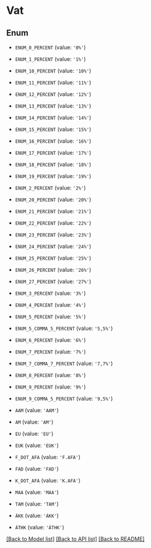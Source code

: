 # Vat


## Enum

* `ENUM_0_PERCENT` (value: `'0%'`)

* `ENUM_1_PERCENT` (value: `'1%'`)

* `ENUM_10_PERCENT` (value: `'10%'`)

* `ENUM_11_PERCENT` (value: `'11%'`)

* `ENUM_12_PERCENT` (value: `'12%'`)

* `ENUM_13_PERCENT` (value: `'13%'`)

* `ENUM_14_PERCENT` (value: `'14%'`)

* `ENUM_15_PERCENT` (value: `'15%'`)

* `ENUM_16_PERCENT` (value: `'16%'`)

* `ENUM_17_PERCENT` (value: `'17%'`)

* `ENUM_18_PERCENT` (value: `'18%'`)

* `ENUM_19_PERCENT` (value: `'19%'`)

* `ENUM_2_PERCENT` (value: `'2%'`)

* `ENUM_20_PERCENT` (value: `'20%'`)

* `ENUM_21_PERCENT` (value: `'21%'`)

* `ENUM_22_PERCENT` (value: `'22%'`)

* `ENUM_23_PERCENT` (value: `'23%'`)

* `ENUM_24_PERCENT` (value: `'24%'`)

* `ENUM_25_PERCENT` (value: `'25%'`)

* `ENUM_26_PERCENT` (value: `'26%'`)

* `ENUM_27_PERCENT` (value: `'27%'`)

* `ENUM_3_PERCENT` (value: `'3%'`)

* `ENUM_4_PERCENT` (value: `'4%'`)

* `ENUM_5_PERCENT` (value: `'5%'`)

* `ENUM_5_COMMA_5_PERCENT` (value: `'5,5%'`)

* `ENUM_6_PERCENT` (value: `'6%'`)

* `ENUM_7_PERCENT` (value: `'7%'`)

* `ENUM_7_COMMA_7_PERCENT` (value: `'7,7%'`)

* `ENUM_8_PERCENT` (value: `'8%'`)

* `ENUM_9_PERCENT` (value: `'9%'`)

* `ENUM_9_COMMA_5_PERCENT` (value: `'9,5%'`)

* `AAM` (value: `'AAM'`)

* `AM` (value: `'AM'`)

* `EU` (value: `'EU'`)

* `EUK` (value: `'EUK'`)

* `F_DOT_AFA` (value: `'F.AFA'`)

* `FAD` (value: `'FAD'`)

* `K_DOT_AFA` (value: `'K.AFA'`)

* `MAA` (value: `'MAA'`)

* `TAM` (value: `'TAM'`)

* `ÁKK` (value: `'ÁKK'`)

* `ÁTHK` (value: `'ÁTHK'`)

[[Back to Model list]](../README.md#documentation-for-models) [[Back to API list]](../README.md#documentation-for-api-endpoints) [[Back to README]](../README.md)


